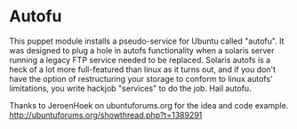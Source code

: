 # Autofu

This puppet module installs a pseudo-service for Ubuntu called "autofu". It
was designed to plug a hole in autofs functionality when a solaris server
running a legacy FTP service needed to be replaced. Solaris autofs is a heck
of a lot more full-featured than linux as it turns out, and if you don't
have the option of restructuring your storage to conform to linux autofs'
limitations, you write hackjob "services" to do the job. Hail autofu.

Thanks to JeroenHoek on ubuntuforums.org for the idea and code example.
http://ubuntuforums.org/showthread.php?t=1389291
